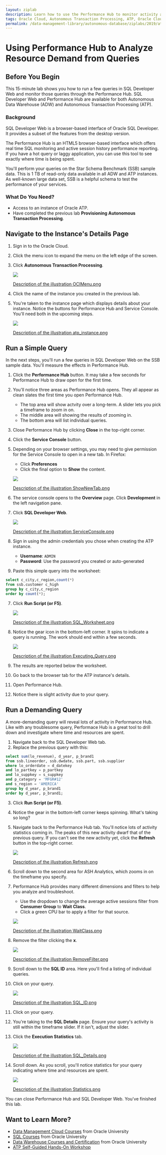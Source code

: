 ```yaml
---
layout: ziplab
description: Learn how to use the Performance Hub to monitor activity and analyze resource demand from queries.
tags: Oracle Cloud, Autonomous Transaction Processing, ATP, Oracle Cloud Infrastructure, OCI
permalink: /data-management-library/autonomous-database/ziplabs/2019/atp-performance-hub/index.html
---
```

# Using Performance Hub to Analyze Resource Demand from Queries #

## Before You Begin ##
This 15-minute lab shows you how to run a few queries in SQL Developer Web and monitor those queries through the Performance Hub. SQL Developer Web and Performance Hub are available for both Autonomous Data Warehouse (ADW) and Autonomous Transaction Processing (ATP).

### Background ###
SQL Developer Web is a browser-based interface of Oracle SQL Developer. It provides a subset of the features from the desktop version.

The Performance Hub is an HTML5 browser-based interface which offers real time SQL monitoring and active session history performance reporting. If you have a hot query or laggy application, you can use this tool to see exactly where time is being spent.

You'll perform your queries on the Star Schema Benchmark (SSB) sample data. This is 1 TB of read-only data available in all ADW and ATP instances. As well-known large data set, SSB is a helpful schema to test the performance of your services.


### What Do You Need? ###
* Access to an instance of Oracle ATP.
* Have completed the previous lab **Provisioning Autonomous Transaction Processing**.


## Navigate to the Instance's Details Page ##
1. Sign in to the Oracle Cloud. 
2. Click the menu icon to expand the menu on the left edge of the screen.
3. Click **Autonomous Transaction Processing**.

    ![](img/OCIMenu.png)

    [Description of the illustration OCIMenu.png](files/OCIMenu.txt)

4. Click the name of the instance you created in the previous lab. 
5. You're taken to the instance page which displays details about your instance. Notice the buttons for Performance Hub and Service Console. You'll need both in the upcoming steps.

    ![](img/atp_instance.png)

    [Description of the illustration atp_instance.png](files/atp_instance.txt)


## Run a Simple Query ##
In the next steps, you'll run a few queries in SQL Developer Web on the SSB sample data. You'll measure the effects in Performance Hub.

1. Click the **Performance Hub** button. It may take a few seconds for Performance Hub to draw open for the first time.
2. You'll notice three areas as Performance Hub opens. They all appear as clean slates the first time you open Performance Hub.
    * The top area will show actvity over a long-term. A slider lets you pick a timeframe to zoom in on. 
    * The middle area will showing the results of zooming in. 
    * The bottom area will list individual queries.
3. Close Performance Hub by clicking **Close** in the top-right corner.
4. Click the **Service Console** button.
5. Depending on your browser settings, you may need to give permission for the Service Console to open in a new tab. In Firefox:
     * Click **Preferences**
     * Click the final option to **Show** the content.

    ![](img/ShowNewTab.png)

    [Description of the illustration ShowNewTab.png](files/ShowNewTab.txt)

3. The service console opens to the **Overview** page. Click **Development** in the left navigation pane.
4. Click **SQL Developer Web**.

    ![](img/ServiceConsole.png)

    [Description of the illustration ServiceConsole.png](files/ServiceConsole.txt)

5. Sign in using the admin credentials you chose when creating the ATP instance.
    * **Username**: `ADMIN`
    * **Password**: Use the password you created or auto-generated
6. Paste this simple query into the worksheet:
 ````SQL
select c_city,c_region,count(*) 
from ssb.customer c_high
group by c_city,c_region
order by count(*);
````
7. Click **Run Script (or F5)**.

    ![](img/SQL_Worksheet.png)

    [Description of the illustration SQL_Worksheet.png](files/SQL_Worksheet.txt)

8. Notice the gear icon in the bottom-left corner. It spins to indicate a query is running. The work should end within a few seconds. 

    ![](img/Executing_Query.png)

    [Description of the illustration Executing_Query.png](files/Executing_Query.txt)

9. The results are reported below the worksheet.
10. Go back to the browser tab for the ATP instance's details.
11. Open Performance Hub.
12. Notice there is slight activity due to your query.


## Run a Demanding Query ##
A more-demanding query will reveal lots of activity in Performance Hub. Like with any troublesome query, Performace Hub is a great tool to drill down and investigate where time and resources are spent.

1. Navigate back to the SQL Developer Web tab.
2. Replace the previous query with this:
 ````SQL
select sum(lo_revenue), d_year, p_brand1
from ssb.lineorder, ssb.dwdate, ssb.part, ssb.supplier
where lo_orderdate = d_datekey
and lo_partkey = p_partkey
and lo_suppkey = s_suppkey
and p_category = 'MFGR#12'
and s_region = 'AMERICA'
group by d_year, p_brand1
order by d_year, p_brand1;
````
3. Click **Run Script (or F5)**.
4. Notice the gear in the bottom-left corner keeps spinning. What's taking so long?
5. Navigate back to the Performance Hub tab. You'll notice lots of activity statistics coming in. The peaks of this new activity dwarf that of the previous query. If you can't see the new activity yet, click the **Refresh** button in the top-right corner.

    ![](img/Refresh.png)

    [Description of the illustration Refresh.png](files/Refresh.txt)

6. Scroll down to the second area for ASH Analytics, which zooms in on the timeframe you specify.
7. Performance Hub provides many different dimensions and filters to help you analyze and troubleshoot. 
    * Use the dropdown to change the average active sessions filter from **Consumer Group** to **Wait Class**.
    * Click a green CPU bar to apply a filter for that source.

    ![](img/WaitClass.png)

    [Description of the illustration WaitClass.png](files/WaitClass.txt)

8. Remove the filter clicking the **x**.

    ![](img/RemoveFilter.png)

    [Description of the illustration RemoveFilter.png](files/RemoveFilter.txt)

8. Scroll down to the **SQL ID** area. Here you'll find a listing of individual queries.
9. Click on your query. 

    ![](img/SQL_ID.png)

    [Description of the illustration SQL_ID.png](files/SQL_ID.txt)

10. Click on your query.
11. You're taking to the **SQL Details** page. Ensure your query's activity is still within the timeframe slider. If it isn't, adjust the slider.
12. Click the **Execution Statistics** tab.

    ![](img/SQL_Details.png)

    [Description of the illustration SQL_Details.png](files/SQL_Details.txt)

13. Scroll down. As you scroll, you'll notice statistics for your query indicating where time and resources are spent.

    ![](img/Statistics.png)

    [Description of the illustration Statistics.png](files/Statistics.txt)

You can close Performance Hub and SQL Developer Web. You've finished this lab.


## Want to Learn More? ##
* [Data Management Cloud Courses](https://learn.oracle.com/pls/web_prod-plq-dad/dl4_pages.getpage?page=dl4homepage&get_params=offering:35573#filtersGroup1=&filtersGroup2=.f667&filtersGroup3=&filtersGroup4=&filtersGroup5=&filtersSearch=) from Oracle University 
* [SQL Courses](https://education.oracle.com/database-application-development/sql-and-pl-sql/product_178) from Oracle University 
* [Data Warehouse Courses and Certification](https://education.oracle.com/data-warehouse/data-warehousing/product_152) from Oracle University 
* [ATP Self-Guided Hands-On Workshop](https://cloudsolutionhubs.github.io/autonomous-transaction-processing/workshops/?page=README.md)
